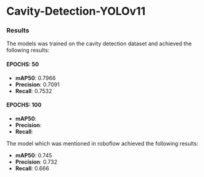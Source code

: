 # Cavity-Detection-YOLOv11


### Results

The models was trained on the cavity detection dataset and achieved the following results:

#### EPOCHS: 50
- **mAP50**: 0.7966
- **Precision**: 0.7091
- **Recall**: 0.7532

#### EPOCHS: 100
- **mAP50**: 
- **Precision**: 
- **Recall**: 

The model which was mentioned in roboflow achieved the following results:

- **mAP50**: 0.745
- **Precision**: 0.732
- **Recall**: 0.666
